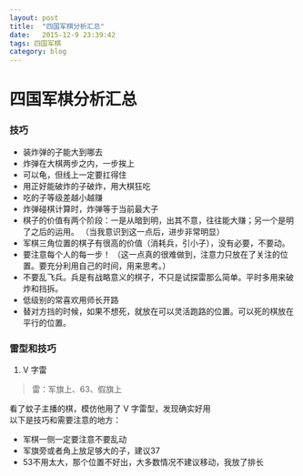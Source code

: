 ```yaml
---
layout: post
title:  "四国军棋分析汇总"
date:   2015-12-9 23:39:42
tags: 四国军棋
category: blog
---
```


# 四国军棋分析汇总

### 技巧

- 装炸弹的子能大到哪去  
- 炸弹在大棋两步之内，一步挨上  
- 可以龟，但线上一定要扛得住  
- 用正好能破炸的子破炸，用大棋狂吃  
- 吃的子等级差越小越赚  
- 炸弹碰棋计算时，炸弹等于当前最大子  
- 棋子的价值有两个阶段：一是从暗到明，出其不意，往往能大赚；另一个是明了之后的运用。
（当我意识到这一点后，进步非常明显）  
- 军棋三角位置的棋子有很高的价值（消耗兵，引小子），没有必要，不要动。  
- 要注意每个人的每一步！
（这一点真的很难做到，注意力只放在了关注的位置。要充分利用自己的时间，用来思考。）  
- 不要乱飞兵。兵是有战略意义的棋子，不只是试探雷那么简单。平时多用来破炸和挡拆。  
- 低级别的常喜欢用师长开路  
- 替对方挡的时候，如果不想死，就放在可以灵活跑路的位置。可以死的棋放在平行的位置。  

### 雷型和技巧

1. V 字雷  

> 雷：军旗上、63、假旗上  

看了蚊子主播的棋，模仿他用了 V 字雷型，发现确实好用  
以下是技巧和需要注意的地方：  
- 军棋一侧一定要注意不要乱动  
- 军旗旁或者角上放足够大的子，建议37  
- 53不用太大，那个位置不好出，大多数情况不建议移动，我放了排长  
